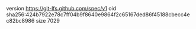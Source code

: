 version https://git-lfs.github.com/spec/v1
oid sha256:424b7922e78c7ff04b9f8640e9864f2c65167ded86f45188cbecc4ec82bc8986
size 7029

